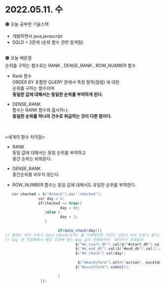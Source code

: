 
# 2022.05.11. 수

🟠 오늘 공부한 기술스택  
- 개발하면서 java,javascript 
- SQLD > 2문제 (순위 함수 관련 알게됨) 
<br><br>


🟠 오늘 배운점  
순위를 구하는 함수로는 RANK , DENSE_RANK , ROW_NUMBER  함수  

- Rank 함수  
ORDER BY  포함한  QUERY 문에서 특정 항목(칼럼) 에  대한   
순위를 구하는 함수이며  
**동일한 값에 대해서는 동일한 순위를 부여하게 된다.**  
    

- DENSE_RANK  
함수는 RANK 함수와 흡사하나,  
**동일한 순위를 하나의 건수로 취급하는 것이 다른 점이다.**  
<br><br>    

<세개의 함수 차이점>

- RANK  
동일 값에 대해서는 동일 순위를 부여하고  
중간 순위는 비워둔다.  

- DENSE_RANK   
중간순위를 비우지 않는다.  

- ROW_NUMBER 함수는 동일 값에 대해서도 유일한 순위를 부여한다.  


```java
   var checked = $("#check").is(":checked");
               var day = 0;
               if(checked == true){
                         day = 60;
                  }else {
                         day = 3;               
                  }
               
                        if(date_check(day)){    
// 원래는 여기 숫자가 date_check(숫자) 를 기재해주면 기간이 고정이 되서 조회가 될거고 
// day 로 지정해줘서 해당 조건에 맞는 day 값이 반영되어서  데이터가 조회될것
                                $("#e_start_dh").val($('#start_dh').val().replace(/-/g, ""));
                                $("#e_end_dh").val($('#end_dh').val().replace(/-/g, ""));
                                $("#e_check").val(day);
                  
                                 $("#excelForm").attr('action', exceldown);
                                $("#excelForm").submit(); 
                        
                        } 
                });


```

